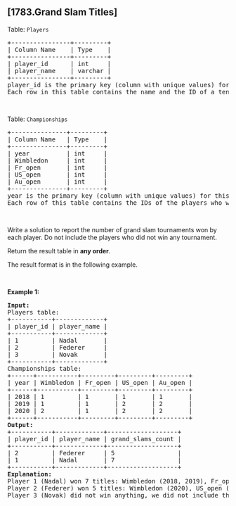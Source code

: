 ## [1783.Grand Slam Titles]
<p>Table: <code>Players</code></p>

<pre>
+----------------+---------+
| Column Name    | Type    |
+----------------+---------+
| player_id      | int     |
| player_name    | varchar |
+----------------+---------+
player_id is the primary key (column with unique values) for this table.
Each row in this table contains the name and the ID of a tennis player.
</pre>

<p>&nbsp;</p>

<p>Table: <code>Championships</code></p>

<pre>
+---------------+---------+
| Column Name   | Type    |
+---------------+---------+
| year          | int     |
| Wimbledon     | int     |
| Fr_open       | int     |
| US_open       | int     |
| Au_open       | int     |
+---------------+---------+
year is the primary key (column with unique values) for this table.
Each row of this table contains the IDs of the players who won one each tennis tournament of the grand slam.
</pre>

<p>&nbsp;</p>

<p>Write a solution to report the number of grand slam tournaments won by each player. Do not include the players who did not win any tournament.</p>

<p>Return the result table in <strong>any order</strong>.</p>

<p>The result format is in the following example.</p>

<p>&nbsp;</p>
<p><strong class="example">Example 1:</strong></p>

<pre>
<strong>Input:</strong> 
Players table:
+-----------+-------------+
| player_id | player_name |
+-----------+-------------+
| 1         | Nadal       |
| 2         | Federer     |
| 3         | Novak       |
+-----------+-------------+
Championships table:
+------+-----------+---------+---------+---------+
| year | Wimbledon | Fr_open | US_open | Au_open |
+------+-----------+---------+---------+---------+
| 2018 | 1         | 1       | 1       | 1       |
| 2019 | 1         | 1       | 2       | 2       |
| 2020 | 2         | 1       | 2       | 2       |
+------+-----------+---------+---------+---------+
<strong>Output:</strong> 
+-----------+-------------+-------------------+
| player_id | player_name | grand_slams_count |
+-----------+-------------+-------------------+
| 2         | Federer     | 5                 |
| 1         | Nadal       | 7                 |
+-----------+-------------+-------------------+
<strong>Explanation:</strong> 
Player 1 (Nadal) won 7 titles: Wimbledon (2018, 2019), Fr_open (2018, 2019, 2020), US_open (2018), and Au_open (2018).
Player 2 (Federer) won 5 titles: Wimbledon (2020), US_open (2019, 2020), and Au_open (2019, 2020).
Player 3 (Novak) did not win anything, we did not include them in the result table.
</pre>
